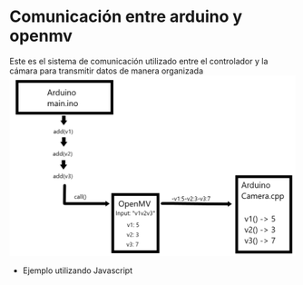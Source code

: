 # Comunicación entre arduino y openmv
Este es el sistema de comunicación utilizado entre el controlador y la cámara para transmitir datos de manera organizada
![Sistema de comunicación entre Arduino y OpenMV](https://github.com/EmilianoHFlores/Voltec_RCJ_SoccerOpen_2023/blob/main/Arduino/Testing/Comunicacion/comunicacion-openmv.png)
* Ejemplo utilizando Javascript
